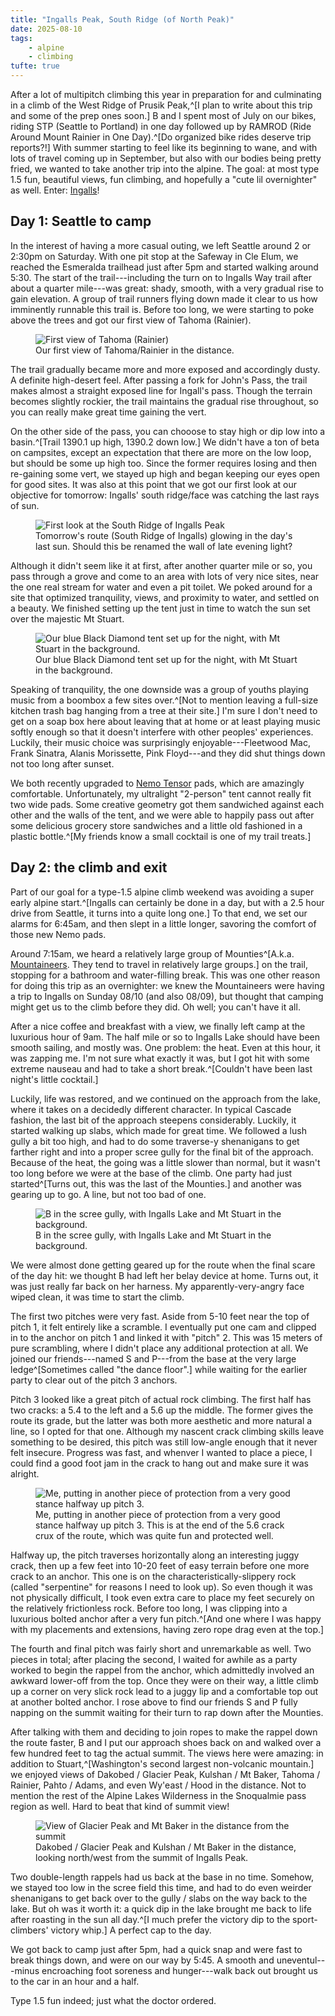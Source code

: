 ```yaml
---
title: "Ingalls Peak, South Ridge (of North Peak)"
date: 2025-08-10
tags:
    - alpine
    - climbing
tufte: true
---
```


After a lot of multipitch climbing this year in preparation for and culminating in a climb of the West Ridge of Prusik Peak,^[I plan to write about this trip and some of the prep ones soon.] B and I spent most of July on our bikes, riding STP (Seattle to Portland) in one day followed up by RAMROD (Ride Around Mount Rainier in One Day).^[Do organized bike rides deserve trip reports?!]  With summer starting to feel like its beginning to wane, and with lots of travel coming up in September, but also with our bodies being pretty fried, we wanted to take another trip into the alpine.  The goal: at most type 1.5 fun, beautiful views, fun climbing, and hopefully a "cute lil overnighter" as well.  Enter: [Ingalls](https://www.mountainproject.com/area/110928196/ingalls-peak)!

## Day 1: Seattle to camp

In the interest of having a more casual outing, we left Seattle around 2 or 2:30pm on Saturday.  With one pit stop at the Safeway in Cle Elum, we reached the Esmeralda trailhead just after 5pm and started walking around 5:30.  The start of the trail---including the turn on to Ingalls Way trail after about a quarter mile---was great: shady, smooth, with a very gradual rise to gain elevation.  A group of trail runners flying down made it clear to us how imminently runnable this trail is.  Before too long, we were starting to poke above the trees and got our first view of Tahoma (Rainier).

<figure>
<img src="./rainier-first.jpg" alt="First view of Tahoma (Rainier)" />
<figcaption>Our first view of Tahoma/Rainier in the distance.</figcaption>
</figure>

The trail gradually became more and more exposed and accordingly dusty.  A definite high-desert feel.  After passing a fork for John's Pass, the trail makes almost a straight exposed line for Ingall's pass.  Though the terrain becomes slightly rockier, the trail maintains the gradual rise throughout, so you can really make great time gaining the vert.

On the other side of the pass, you can chooose to stay high or dip low into a basin.^[Trail 1390.1 up high, 1390.2 down low.] We didn't have a ton of beta on campsites, except an expectation that there are more on the low loop, but should be some up high too.  Since the former requires losing and then re-gaining some vert, we stayed up high and began keeping our eyes open for good sites.  It was also at this point that we got our first look at our objective for tomorrow: Ingalls' south ridge/face was catching the last rays of sun.

<figure>
<img src="./first-look.jpg" alt="First look at the South Ridge of Ingalls Peak" />
<figcaption>Tomorrow's route (South Ridge of Ingalls) glowing in the day's last sun. Should this be renamed the wall of late evening light?</ficaption>
</figure>

Although it didn't seem like it at first, after another quarter mile or so, you pass through a grove and come to an area with lots of very nice sites, near the one real stream for water and even a pit toilet.  We poked around for a site that optimized tranquility, views, and proximity to water, and settled on a beauty.  We finished setting up the tent just in time to watch the sun set over the majestic Mt Stuart.

<figure>
<img src="./camp-stuart.jpg" alt="Our blue Black Diamond tent set up for the night, with Mt Stuart in the background." />
<figcaption>Our blue Black Diamond tent set up for the night, with Mt Stuart in the background.</figcaption>
</figure>

Speaking of tranquility, the one downside was a group of youths playing music from a boombox a few sites over.^[Not to mention leaving a full-size kitchen trash bag hanging from a tree at their site.]  I'm sure I don't need to get on a soap box here about leaving that at home or at least playing music softly enough so that it doesn't interfere with other peoples' experiences.  Luckily, their music choice was surprisingly enjoyable---Fleetwood Mac, Frank Sinatra, Alanis Morissette, Pink Floyd---and they did shut things down not too long after sunset.

We both recently upgraded to [Nemo Tensor](https://amzn.to/45LfArl) pads, which are amazingly comfortable.  Unfortunately, my ultralight "2-person" tent cannot really fit two wide pads.  Some creative geometry got them sandwiched against each other and the walls of the tent, and we were able to happily pass out after some delicious grocery store sandwiches and a little old fashioned in a plastic bottle.^[My friends know a small cocktail is one of my trail treats.]

## Day 2: the climb and exit

Part of our goal for a type-1.5 alpine climb weekend was avoiding a super early alpine start.^[Ingalls can certainly be done in a day, but with a 2.5 hour drive from Seattle, it turns into a quite long one.]  To that end, we set our alarms for 6:45am, and then slept in a little longer, savoring the comfort of those new Nemo pads.

Around 7:15am, we heard a relatively large group of Mounties^[A.k.a. [Mountaineers](https://www.mountaineers.org/). They tend to travel in relatively large groups.] on the trail, stopping for a bathroom and water-filling break.  This was one other reason for doing this trip as an overnighter: we knew the Mountaineers were having a trip to Ingalls on Sunday 08/10 (and also 08/09), but thought that camping might get us to the climb before they did.  Oh well; you can't have it all.

After a nice coffee and breakfast with a view, we finally left camp at the luxurious hour of 9am.  The half mile or so to Ingalls Lake should have been smooth sailing, and mostly was.  One problem: the heat.  Even at this hour, it was zapping me.  I'm not sure what exactly it was, but I got hit with some extreme nauseau and had to take a short break.^[Couldn't have been last night's little cocktail.]

Luckily, life was restored, and we continued on the approach from the lake, where it takes on a decidedly different character.  In typical Cascade fashion, the last bit of the approach steepens considerably.  Luckily, it started walking up slabs, which made for great time.  We followed a lush gully a bit too high, and had to do some traverse-y shenanigans to get farther right and into a proper scree gully for the final bit of the approach.  Because of the heat, the going was a little slower than normal, but it wasn't too long before we were at the base of the climb.  One party had just started^[Turns out, this was the last of the Mounties.] and another was gearing up to go.  A line, but not too bad of one.

<figure>
<img src="./b-approach.jpg" alt="B in the scree gully, with Ingalls Lake and Mt Stuart in the background." />
<figcaption>B in the scree gully, with Ingalls Lake and Mt Stuart in the background.</figcaption>
</figure>

We were almost done getting geared up for the route when the final scare of the day hit: we thought B had left her belay device at home.  Turns out, it was just really far back on her harness.  My apparently-very-angry face wiped clean, it was time to start the climb.

The first two pitches were very fast.  Aside from 5-10 feet near the top of pitch 1, it felt entirely like a scramble.  I eventually put one cam and clipped in to the anchor on pitch 1 and linked it with "pitch" 2.  This was 15 meters of pure scrambling, where I didn't place any additional protection at all.  We joined our friends---named S and P---from the base at the very large ledge^[Sometimes called "the dance floor".] while waiting for the earlier party to clear out of the pitch 3 anchors.

Pitch 3 looked like a great pitch of actual rock climbing.  The first half has two cracks: a 5.4 to the left and a 5.6 up the middle.  The former gives the route its grade, but the latter was both more aesthetic and more natural a line, so I opted for that one.  Although my nascent crack climbing skills leave something to be desired, this pitch was still low-angle enough that it never felt insecure.  Progress was fast, and whenver I wanted to place a piece, I could find a good foot jam in the crack to hang out and make sure it was alright.

<figure>
<img src="./me-pitch-3.jpg" alt="Me, putting in another piece of protection from a very good stance halfway up pitch 3." />
<figcaption>Me, putting in another piece of protection from a very good stance halfway up pitch 3.  This is at the end of the 5.6 crack crux of the route, which was quite fun and protected well.</figcaption>
</figure>

Halfway up, the pitch traverses horizontally along an interesting juggy crack, then up a few feet into 10-20 feet of easy terrain before one more crack to an anchor.  This one is on the characteristically-slippery rock (called "serpentine" for reasons I need to look up).  So even though it was not physically difficult, I took even extra care to place my feet securely on the relatively frictionless rock.  Before too long, I was clipping into a luxurious bolted anchor after a very fun pitch.^[And one where I was happy with my placements and extensions, having zero rope drag even at the top.]

The fourth and final pitch was fairly short and unremarkable as well.  Two pieces in total; after placing the second, I waited for awhile as a party worked to begin the rappel from the anchor, which admittedly involved an awkward lower-off from the top.  Once they were on their way, a little climb up a corner on very slick rock lead to a juggy lip and a comfortable top out at another bolted anchor.  I rose above to find our friends S and P fully napping on the summit waiting for their turn to rap down after the Mounties.

After talking with them and deciding to join ropes to make the rappel down the route faster, B and I put our approach shoes back on and walked over a few hundred feet to tag the actual summit.  The views here were amazing: in addition to Stuart,^[Washington's second largest non-volcanic mountain.] we enjoyed views of Dakobed / Glacier Peak, Kulshan / Mt Baker, Tahoma / Rainier, Pahto / Adams, and even Wy'east / Hood in the distance.  Not to mention the rest of the Alpine Lakes Wilderness in the Snoqualmie pass region as well.  Hard to beat that kind of summit view!

<figure>
<img src="./glacier-baker.jpg" alt="View of Glacier Peak and Mt Baker in the distance from the summit" />
<figcaption>Dakobed / Glacier Peak and Kulshan / Mt Baker in the distance, looking north/west from the summit of Ingalls Peak.</ficaption>
</figure>

Two double-length rappels had us back at the base in no time.  Somehow, we stayed too low in the scree field this time, and had to do even weirder shenanigans to get back over to the gully / slabs on the way back to the lake.  But oh was it worth it: a quick dip in the lake brought me back to life after roasting in the sun all day.^[I much prefer the victory dip to the sport-climbers' victory whip.] A perfect cap to the day.

We got back to camp just after 5pm, had a quick snap and were fast to break things down, and were on our way by 5:45.  A smooth and uneventul---minus encroaching foot soreness and hunger---walk back out brought us to the car in an hour and a half.  

Type 1.5 fun indeed; just what the doctor ordered.